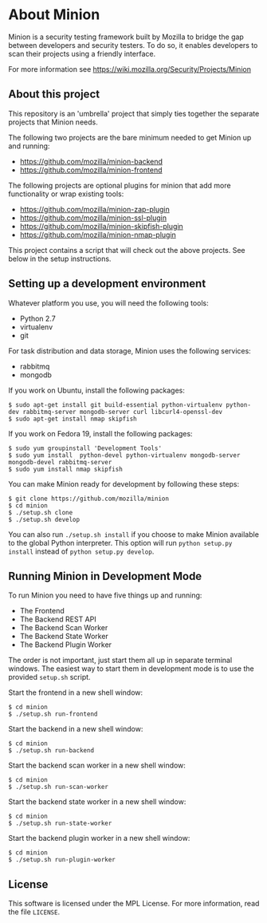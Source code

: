 About Minion
============

Minion is a security testing framework built by Mozilla to bridge the gap between developers and security testers. To do so, it enables developers to scan their projects using a friendly interface.

For more information see https://wiki.mozilla.org/Security/Projects/Minion

About this project
------------------

This repository is an 'umbrella' project that simply ties together the separate projects that Minion needs.

The following two projects are the bare minimum needed to get Minion up and running:

* https://github.com/mozilla/minion-backend
* https://github.com/mozilla/minion-frontend

The following projects are optional plugins for minion that add more functionality or wrap existing tools:

* https://github.com/mozilla/minion-zap-plugin
* https://github.com/mozilla/minion-ssl-plugin
* https://github.com/mozilla/minion-skipfish-plugin
* https://github.com/mozilla/minion-nmap-plugin

This project contains a script that will check out the above projects. See below in the setup instructions.

Setting up a development environment
------------------------------------

Whatever platform you use, you will need the following tools:

* Python 2.7
* virtualenv
* git

For task distribution and data storage, Minion uses the following services:

* rabbitmq
* mongodb

If you work on Ubuntu, install the following packages:

    $ sudo apt-get install git build-essential python-virtualenv python-dev rabbitmq-server mongodb-server curl libcurl4-openssl-dev
    $ sudo apt-get install nmap skipfish

If you work on Fedora 19, install the following packages:

    $ sudo yum groupinstall 'Development Tools'
    $ sudo yum install  python-devel python-virtualenv mongodb-server mongodb-devel rabbitmq-server
    $ sudo yum install nmap skipfish
    
You can make Minion ready for development by following these steps:

    $ git clone https://github.com/mozilla/minion
    $ cd minion
    $ ./setup.sh clone
    $ ./setup.sh develop

You can also run ``./setup.sh install`` if you choose to make Minion available to the global Python interpreter.
This option will run ``python setup.py install`` instead of ``python setup.py develop``.

Running Minion in Development Mode
----------------------------------

To run Minion you need to have five things up and running:

* The Frontend
* The Backend REST API
* The Backend Scan Worker
* The Backend State Worker
* The Backend Plugin Worker

The order is not important, just start them all up in separate terminal windows. The easiest way to start them in development mode is to use the provided `setup.sh` script.

Start the frontend in a new shell window:

    $ cd minion
    $ ./setup.sh run-frontend

Start the backend in a new shell window:

    $ cd minion
    $ ./setup.sh run-backend

Start the backend scan worker in a new shell window:

    $ cd minion
    $ ./setup.sh run-scan-worker

Start the backend state worker in a new shell window:

    $ cd minion
    $ ./setup.sh run-state-worker

Start the backend plugin worker in a new shell window:

    $ cd minion
    $ ./setup.sh run-plugin-worker

License
-------
This software is licensed under the MPL License. For more
information, read the file ``LICENSE``.

